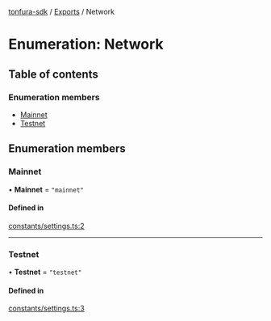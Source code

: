 [tonfura-sdk](../README.md) / [Exports](../modules.md) / Network

# Enumeration: Network

## Table of contents

### Enumeration members

- [Mainnet](Network.md#mainnet)
- [Testnet](Network.md#testnet)

## Enumeration members

### Mainnet

• **Mainnet** = `"mainnet"`

#### Defined in

[constants/settings.ts:2](https://github.com/frigatebird-studio/tonfura-sdk/blob/02b08b5/src/constants/settings.ts#L2)

___

### Testnet

• **Testnet** = `"testnet"`

#### Defined in

[constants/settings.ts:3](https://github.com/frigatebird-studio/tonfura-sdk/blob/02b08b5/src/constants/settings.ts#L3)
